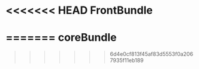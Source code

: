 <<<<<<< HEAD
FrontBundle
===========
=======
coreBundle
==========
>>>>>>> 6d4e0cf813f45af83d5553f0a2067935f11eb189
